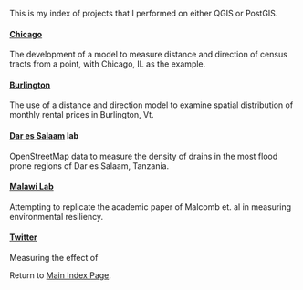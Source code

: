 This is my index of projects that I performed on either QGIS or PostGIS. 

#### [Chicago](lab_1/aa_chicago_lab.md)
The development of a model to measure distance and direction of census tracts from a point, with Chicago, IL as the example. 

#### [Burlington](lab_2/aa_burlington_lab.md)
The use of a distance and direction model to examine spatial distribution of monthly rental prices in Burlington, Vt.

#### [Dar es Salaam](lab_6/aa_dar_lab.md) lab
OpenStreetMap data to measure the density of drains in the most flood prone regions of Dar es Salaam, Tanzania.

#### [Malawi Lab](lab_7/aa_malawi.md)
Attempting to replicate the academic paper of Malcomb et. al in measuring environmental resiliency.

#### [Twitter](lab_8/aa_twitter_index.md)
Measuring the effect of 

Return to [Main Index Page](../index.md).
